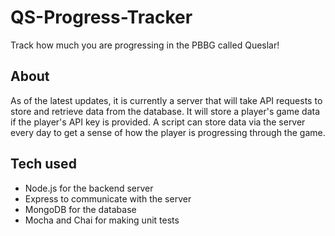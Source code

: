 # QS-Progress-Tracker
Track how much you are progressing in the PBBG called Queslar!

## About
As of the latest updates, it is currently a server that will take API requests to store and retrieve data from the database. It will store a player's game data if the player's API key is provided. A script can store data via the server every day to get a sense of how the player is progressing through the game.

## Tech used
- Node.js for the backend server
- Express to communicate with the server
- MongoDB for the database
- Mocha and Chai for making unit tests
